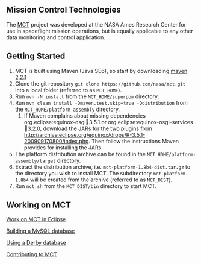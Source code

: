 Mission Control Technologies
--
The [MCT](https://sites.google.com/site/openmct/) project was developed at the NASA Ames Research Center for use in spaceflight mission operations, but is equally applicable to any other data monitoring and control application.

Getting Started
--
1. MCT is built using Maven (Java SE6), so start by downloading [maven 2.2.1](http://maven.apache.org/download.html)
2. Clone the git repository `git clone https://github.com/nasa/mct.git` into a local folder (referred to as `MCT_HOME`).
3. Run `mvn -N install` from the `MCT_HOME/superpom` directory.
4. Run `mvn clean install -Dmaven.test.skip=true -Ddistribution` from the `MCT_HOME/platform-assembly` directory.
   1. If Maven complains about missing dependencies org.eclipse:equinox-osgi:jar:3.5.1 or org.eclipse:equinox-osgi-services:jar:3.2.0, download the JARs for the two plugins from http://archive.eclipse.org/equinox/drops/R-3.5.1-200909170800/index.php.  Then follow the instructions Maven provides for installing the JARs.
5. The platform distribution archive can be found in the `MCT_HOME/platform-assembly/target` directory.
6. Extract the distribution archive, i.e. `mct-platform-1.8b4-dist.tar.gz` to the directory you wish to install MCT.
   The subdirectory `mct-platform-1.8b4` will be created from the archive (referred to as `MCT_DIST`).
7. Run `mct.sh` from the `MCT_DIST/bin` directory to start MCT.

Working on MCT
--
[Work on MCT in Eclipse](https://github.com/nasa/mct/wiki/How-to-build-and-run-MCT-in-Eclipse)

[Building a MySQL database](https://github.com/nasa/mct/wiki/Creating-a-MySQL-database-for-MCT)

[Using a Derby database](https://github.com/nasa/mct/wiki/Using-Derby-in-MCT)

[Contributing to MCT](https://github.com/nasa/mct/wiki/Contributing-to-MCT)
